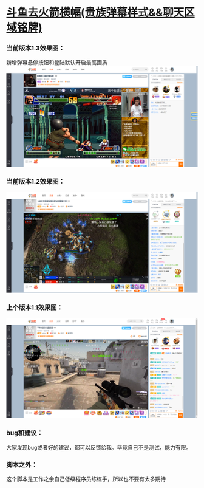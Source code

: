 # [斗鱼去火箭横幅(贵族弹幕样式&&聊天区域铭牌)](https://greasyfork.org/zh-CN/scripts/381934-%E6%96%97%E9%B1%BC%E5%8E%BB%E7%81%AB%E7%AE%AD%E6%A8%AA%E5%B9%85)

### 当前版本1.3效果图：

新增弹幕悬停按钮和登陆默认开启最高画质
![当前版本1.3](image/douyu3.png)

### 当前版本1.2效果图：

![当前版本1.2](image/douyu2.png)

### 上个版本1.1效果图：

![上个版本1.1](image/douyu1.png)


### bug和建议：

大家发现bug或者好的建议，都可以反馈给我。毕竟自己不是测试，能力有限。

### 脚本之外：

这个脚本是工作之余自己<del>低级程序员</del>练练手，所以也不要有太多期待